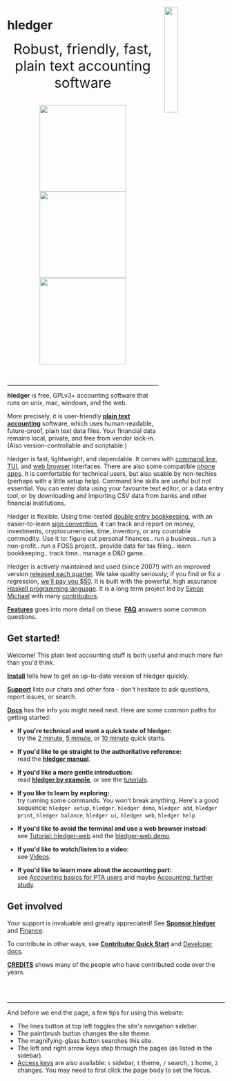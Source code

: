 <!-- * Home ----------------------------------------------------------------->

<!-- ** High priority styles (?) --------------------------------------------->

<link rel="stylesheet" href="https://fonts.googleapis.com/css2?family=Gabarito">
<style>
.content h1 { 
  font-family: Gabarito;
  font-size: 6em;
  white-space:normal;
  text-align:center;
  margin: 0.5em 0 0;
  display:block;
}
.responsive-image {
  width: 25%;
  margin: 1em 1em;
  float: right;
}
@media (max-width: 500px) {  /* typical breakpoint for tablets/phones */
  .content h1 { font-size:20vw; }  /* fit "hledger" within a small screen */
  .responsive-image {  /* put the image on its own line */
      float: none;
      display: block;
      width: 50%;
      margin: 1em auto;
  }
}
</style>

<!-- ** Banner --------------------------------------------------------------->

<img id="coins" class="responsive-image" src="images/coins2-248.png" />
<div id="heading">

# hledger

<div id="tagline" style="margin-bottom:1em;">
Robust, friendly, fast,<br>
plain text accounting software
</div>
</div>
<div style="display:flex; justify-content:center; align-items:flex-start; flex-wrap:wrap; margin-top:1em;">
<a href="/images/cli-green-bs-reg.png" class="highslide" onclick="return hs.expand(this, { captionText:'The hledger command line interface.' })"><img src="images/cli-green-bs-reg.png" width="200"></a>
<a href="/images/home-ui-3.png"        class="highslide" onclick="return hs.expand(this, { captionText:'The hledger-ui text user interface.' })"><img src="images/home-ui-3.png"        width="200"></a>
<a href="/images/web-bcexample.png"    class="highslide" onclick="return hs.expand(this, { captionText:'The hledger-web web user interface.' })"><img src="images/web-bcexample.png"    width="200"></a>
</div>
<div id="quote" class="quote" title="Quote updates hourly.">
  <noscript> <span class="quote-text"></span> <span class="quote-author"></span> </noscript>
  <span id="quote-text" class="quote-text"></span> <span id="quote-author" class="quote-author"></span>
</div>

<br>
<br>

----

<!-- ** Description ---------------------------------------------------------->
<a name="description"></a>

**hledger** is free, GPLv3+ accounting software that runs on unix, mac, windows, and the web.

More precisely, it is user-friendly **[plain text accounting](https://plaintextaccounting.org)** software,
which uses human-readable, future-proof, plain text data files.
Your financial data remains local, private, and free from vendor lock-in.
(Also version-controllable and scriptable.)

hledger is fast, lightweight, and dependable.
It comes with [command line](hledger.md), [TUI](hledger-ui.md), and [web browser](hledger-web.md) interfaces.
There are also some compatible [phone apps](mobile.md).
It is comfortable for technical users, but also usable by non-techies (perhaps with a little setup help).
Command line skills are useful but not essential.
You can enter data using your favourite text editor, or a data entry tool,
or by downloading and importing CSV data from banks and other financial institutions.

hledger is flexible. 
Using time-tested [double entry bookkeeping](accounting.md),
with an easier-to-learn [sign convention](accounting-pta.md),
it can track and report on
money, 
investments, 
cryptocurrencies, 
time, 
inventory, 
or any countable commodity.
Use it to:
figure out personal finances..
run a business..
run a non-profit..
run a FOSS project..
provide data for tax filing..
learn bookkeeping..
track time..
manage a D&D game..

hledger is actively maintained and used (since 2007!)
with an improved version [released each quarter](RELEASING.md#hledger-release-types).
We take quality seriously; if you find or fix a regression, [we'll pay you $50](REGRESSIONS.md).
It is built with the powerful, high assurance [Haskell programming language](https://haskell.org).
It is a long term project led by [Simon Michael](https://joyful.com) with many [contributors](CREDITS.md).

**[Features](features.md)** goes into more detail on these.
**[FAQ](faq.md)** answers some common questions.

<!-- ** Start ---------------------------------------------------------------->
<!-- <a name="start"></a> -->

## Get started!

Welcome!
This plain text accounting stuff is both useful and much more fun than you'd think.

**[Install](install.md)** tells how to get an up-to-date version of hledger quickly.
  <!-- See also [Scripts and add-ons](scripts.md). -->
  <!-- ([Release notes](relnotes.md)) -->



**[Support](support.md)** lists our chats and other fora - don't hesitate to ask questions, report issues, or search.

**[Docs](doc.md)** has the info you might need next.
Here are some common paths for getting started:

- **If you're technical and want a quick taste of hledger:**\
  try the 
  [2 minute](2-minute-quick-start.md),
  [5 minute](5-minute-quick-start.md),
  or [10 minute](10-minute-quick-start.md) quick starts.

- **If you'd like to go straight to the authoritative reference:**\
  read the **[hledger manual](hledger.md)**.

- **If you'd like a more gentle introduction:**\
  read **[hledger by example](hledger-by-example.md)**, or see the [tutorials](doc.md#tutorials).

<!-- - **If you'd like to avoid the command line and use a terminal interface instead:**\ -->
<!--   see [Tutorial: hledger-ui](ui.md). -->

- **If you like to learn by exploring:**\
  try running some commands. You won't break anything. Here's a good sequence:
  `hledger setup`, `hledger`, `hledger demo`, `hledger add`, `hledger print`, `hledger balance`, `hledger ui`, `hledger web`, `hledger help`

- **If you'd like to avoid the terminal and use a web browser instead:**\
  see [Tutorial: hledger-web](web.md) and the [hledger-web demo](https://demo.hledger.org).

- **If you'd like to watch/listen to a video:**\
  see [Videos](videos.md).

- **If you'd like to learn more about the accounting part:**\
  see [Accounting basics for PTA users](accounting-pta.md)
  and maybe [Accounting: further study](accounting.md).

## Get involved

Your support is invaluable and greatly appreciated!
See **[Sponsor hledger](sponsor.md)**
and [Finance](FINANCE.md).

To contribute in other ways, see
**[Contributor Quick Start](CONTRIBUTING.md)**
and [Developer docs](dev.md).

**[CREDITS](CREDITS.md)** shows many of the people who have contributed code over the years.


<!-- ** Site tips ------------------------------------------------------------>
<a name="site"></a>

<br>
<br>

----

And before we end the page, a few tips for using this website:

- The lines button at top left toggles the site's navigation sidebar.
- The paintbrush button changes the site theme.
- The magnifying-glass button searches this site.
- The left and right arrow keys step through the pages (as listed in the sidebar).
- [Access keys](https://en.wikipedia.org/wiki/Access_key#Access_in_different_browsers) are also available:
  `s` sidebar, `t` theme, `/` search, `1` home, `2` changes.
  You may need to first click the page body to set the focus.

<!-- ** Old text ------------------------------------------------------------->

<!--
Older:
 
It can exchange with other PTA apps like [Ledger](ledger.md) and [Beancount](beancount.md),
and web apps like [Fava](https://beancount.github.io/fava/) and [Paisa](https://paisa.fyi).

[scripting-friendly](scripting.md).)
 

[funding](sponsor.md)

- free GPLv3+ accounting software that runs on unix, mac, windows, and the web
- based on readable, version-controllable, future-proof plain text files
- the most user friendly [plain text accounting](https://plaintextaccounting.org) app
- interoperable with [Ledger](ledger.md), [Beancount](beancount.md), [Fava](https://beancount.github.io/fava/), [Paisa](https://paisa.fyi), ...
- fast, lightweight, and dependable (we pay $50 for [regression reports/fixes](REGRESSIONS.md))
- local, not cloud-based (your private financial data remains under your control)
- free from vendor lock-in
- shipped with [command line](add.md), [terminal](ui.md), and [web](web.md) UIs
- good at importing CSV from banks and other financial institutions
- good for tracking money, investments, time, or any countable commodity
- good for learning  more about [double entry bookkeeping](accounting.md)
- comfortable for technical users, also usable by non-techies
  (command line skills are useful but not essential)
- automatable and [scripting-friendly](scripting.md)
- built with the powerful, high assurance [Haskell language](https://www.haskell.org/)
- actively used, developed and supported by [Simon Michael](https://joyful.com) and [contributors](CREDITS.md) since 2007
- strengthened by community feedback and [funding](sponsor.md)

[command lines](https://tutorial.djangogirls.org/en/intro_to_command_line/), 
[text editors](https://www.codementor.io/@kmcgillivray/introduction-to-text-editors-and-the-command-line-j0upqatas) and 
[version control](https://betterexplained.com/articles/a-visual-guide-to-version-control/) 
-->


<!-- ** Styles --------------------------------------------------------------->
<style>

#grabber {
  text-align:center;
  padding:1em 1em 0 1em;
/*  border:2px solid limegreen; */
  border-radius:8px; 
  margin:1em;
}
#grabber .heading {
  /*font-style: italic; */
  font-size:x-large;
  font-weight:bold;
}

/* 
.content h2 { 
  text-align:center;
  font-size: 2em;
  margin-top:2em; 
}
*/

#tagline {
  font-size:xx-large;
  text-align:center;
  margin:0 0 0.5em;
}

div.quote {
  width: 80%;
  margin: auto;
  text-align:center;
  font-style:italic;
  font-size:90%;
}
.quote-text {}
.quote-author { white-space:nowrap; }

#leadingword {
  font-weight:bold;
  font-style:italic;
  font-size:x-large;
}

#screenshots td {
  border: 0 !important;
  padding: 0 2em 0 0;
}

code::first-line {
  font-weight:bold;
}
</style>

<!-- ** Quotes --------------------------------------------------------------->
<script>
/* 
Quotes in markdown format. Each is one paragraph, ideally followed by "-- AUTHOR".
They are ordered roughly chronologically, though sometimes grouped by author.
*/
const quotesmd = `

The primary reason Ledger was created was because it maintains the
double-entry accounting equation for you: all accounts must
balance. GUI tools never did this aggressively enough, all of them
having some kind of feature like "check accounts" that would end up
finding unaccountable pennies here or there. --John Wiegley

And thanks for the amazing tool. Migrating to hledger has been one of the most satisfying bits of digital homesteading I’ve done.

Overall very happy with hledger so far btw!

I learned one thing: if %FIELDNAME REGEX matches against FIELDNAME
in the CSV. I didn't know that! I always match against the whole line
and am annoyed if the order of columns makes this weird

I'm really happy how my hledger edit addon helps me quickly reconcile
transactions. After CSV-importing from all different sources (phone
notes, bank websites, etc.), I pile up the ridiculous amount of
invoices and receipts next to me, grab one after the other and execute
hledger edit amt:35.11 or hledger edit Checking desc:ALDI for example
to find and edit the transaction in my $EDITOR, no matter where that
txn was located originally.  The other way round (going through the
journal, then finding the physical invoice/receipt) turned out to be
much slower.

I spent some time trying to set up hledger so that I’d actually use
it.  With multiple accounts it really got tedious but I loved the
actual double entry accounting and level of detail.  My wife was blown
away by the year end summary I made with it. You can see early how
much went to taxes, fica etc etc.

Great software btw, I appreciate your work! Been poking around with
PTA and hledger since I was laid off, and it's been incredible for
managing/extending my runway 😁 I was a Mint/Personal Capital power
user before, but this takes it to the next level. Got a new job and
I've already forecasted out the whole next year, very handy and
something I could never do before

once again, I was deeply impressed by how *useful* hledger is, and how thoughtful it is.

It's the basis of my entire personal finance system.

I’ve been researching the history of double entry bookkeeping
alongside learning the basics of accounting (which is how all this started)
and I think hledger and the whole universe of plain text accounting software is super cool.
Just a lovely evolution of the method. Thanks for making it so welcoming and accessible.

I switched, blissfully, away from Quicken/Quickbook/Xero/all that heavy crap
to very simple and elegant textfile-based accounting (ledger/hledger)
and it's been the best and most flexible accounting experience I've ever had.
I finally feel completely in control of my companies' books.
--wolverine876

I’ve been using hledger for a few years. ... Every service lets you download historical data as CSV,
which can be imported by hledger and turned into journal files and then into visual reports. ...
It’s a bespoke setup and super nerdy and is a bit of a pain, but it’s literally the only solution that works for us.
--statico

The main thing that made me switch to hledger was the ease of autogenerating transactions into a plain-text format. ...
GNUCash made recurring transactions easy but made it a lot harder to generate split transactions according to fixed splits that I regularly engage with my friends/family in.
With hledger I have a system of taking CSVs, classifying transactions using a stack of Python scripts and using them to generate hledger importable files. 
I go by hand and annotate transactions that my scripts couldn't classify/split, and then I import it into my main hledger file. 
I store all my inputs and intermediate imports in a git repository along with my main ledger file for auditability and to look at annotations. 
The ease of automation just can't be beat with PTA but it's definitely harder to use if you don't have a preference for TUI work.
Ease of writing importers was a huge driving factor when I switched to hledger from GNUCash.
--Karrot_Kream

Plain-text accounting is great. I choose hledger for the accounts of a small side business that doesn't warrant hiring an accountant.

hledger is so awesome. I just had to do my entire accounting for the last 1½yrs (because I'm a lazy slob) and thanks to hledger's rule files, it took just one evening.

each time I get the TWIH ping I get reminded to use hledger again :D But it only shows me how bad I am at managing my money 🙈😬😅

I love hledger and have a few scripts to convert downloaded CSVs from various institutions into the appropriate format and dedupe any overlap if necessary. Once a month I download a bunch of statements, run a script and have all of the data available to me.

Whoa this is amazing. And really easy!

With version control and deterministic reports, you can be late, slow, make mistakes, but still keep moving incrementally towards accuracy and clarity.

hledger has a decent front-end web UI, it runs as a local server on your machine by default.  The filter and searching on this view is quite good, and visualization is decent.

I’m not encountering hledger bugs. It’s just one of the most solid things I’ve ever used. --Aankhen

If you know how to get your transactions downloaded from your bank and don't ever want to leave the command line, hledger is great for you -- I've been using hledger since 2019 and love every minute of it.

Work smoothly and steadily. Don't rush.

I just discovered hledger about a month ago after being fed up with YNAB's costs and issues. I love hledger. It's amazing. Thank you for all your hard work! --megagram

Use physical order to create mental order.

Thank you for writing hledger (and -ui and -web), it's wonderful work. --Michael Iles

The other nice part of hledger is the web UI (hledger-web), which is handy for checking out your transactions. --peterhajas

Quite happy with my switch from GnuCash to hledger: already automated importing the (broken) CSV my bank provides, and getting an overview of average monthly expenses is a one-liner. --rigrig

I've been using hledger for two years now, and I don't use any exported data from my banks. Here's my workflow:
Everytime I make a transaction, I put a note on my phone. The note is a simplified version of hledger file format. ...
each block is started with the date, and each line corresponds to a journal entry. 
In each entry, the first item is the dollar amount, the 2nd item is the credited account, the 3rd item is the debited account, and the rest will be taken as the entry description.
Every week end, I will parse this note with a Python script that I wrote, and put the output in the actual journal file. 
The shorthand account names in the note will be converted into actual account name (e.g. 'bank1' to 'assets:bank:bank1'), based on a dictionary file.
I'd then proceed to manually check that all ending balances in hledger match with the actual amount in the real world. (It's pretty satisfying to see the numbers match.)
After I've finished processing the note from my phone, that note will be archvied and I will start with a new note.
--abfar

In summary for me: hledger has better csv importing system and ledger has support for lots. I use both. --faustlast

I started setting up hledger this year and I’m with you for a small business it is absolutely great.
Some notes:
- The initial setup of the books is pretty time consuming especially if you have a lot of accounts. I recommend starting your most important accounts and adding as you go along.
- Mass changing categories is just a search and replace so I have been getting pretty fine grained with the categories as I go along.
- Being a small business the separation from business and personal is needed from a legal standpoint, but from a practical standpoint I live off an owner’s draw and a put cash into the LLC when investing in its growth. Having hledger have all my accounts, personal and business and being able to filter out appropriate reports has been great for seeing things like is the business a money pit or am I actually growing wealth over time.
- I combine hledger csv output with Jupyter to generate the specific reports and charts I need. I.e business specific versus combined for taxes. This filtering also has me thinking of other ideas like figuring out which credit cards to apply for based on my expenses.
Overall more fine tuned than what I have been able to achieve with Quickbooks over 8 years.
--abhiyerra

journal's greenyellow really makes it pop and I think it will make us rich! --sm

My favorite part of the (extensive) Haskell API is Hledger.Cli.Script. It re-exports all the most commonly used functions and data types, meaning you're just one import away from everything you need to get started. --wbadart

I generally despise having to do double entry bookkeeping in the first place, but when I do (in some situations you have to), I use ledger (or hledger). Way less painful than QuickBooks if you're also a programmer or adjacent. --dmoy

The reason I have hledger installed is for check ordereddates. --lvass

hledger can validate date order, that seems to eliminate copy-paste-fail-to-update-date for me. --yencabulator

A key advantage of hledger, and why I migrated from ledger, is that hledger internally orders transactions chronologically, whereas ledger inexplicably orders them in the order they appear in the file, irrespective of the date attached to them.--chromatin

I use hledger and I love it. It has a learning curve (especially if you're new to double entry accounting) but it's rewarding.

Having hledger have all my accounts, personal and business and being able to filter out appropriate reports has been great for seeing things like is the business a money pit or am I actually growing wealth over time. --abhiyerra

There are few things better than doing my taxes every year and being able to confirm every number on every form with simple #hledger queries (which lets me double check both my records and the forms themselves). --Michael Rees

I've been using hledger ... has more features like balance sheet,
income statement generation with a plain text file for the last 3 years
and it's been working out great. --rwbt

Been using ledger and hledger for about four years, love them dearly.
I find ledger + Emacs ledger-mode the most convenient for daily use.
hledger has a somewhat nicer way of formatting reports on the CLI,
making it useful for creating ad-hoc reports and digging into your data. --compns8-ng

Thank you for this remarkably beautiful and useful tool. --yse

Trust me, if you need to run some complicated analysis, (h)ledger has your back and you can find how to do it in the docs. --lvass

It's been a while since I've been in this room, but I've been using hledger all the while. It continues to be incredible. --daveakre

Just start with hledger-ui and like the article said: mess it up a bunch and keep fixing it or starting over. Pick one particular "zone" of finances (eg: monthly bills) and track only that part of it for a while. You'll figure it out! --ramses0

I use hledger for my solo-company. It is really great, and very easy to understand what is going on. Highly recommend. --koeng

Switched to beancount ... I really didn’t lose any of my reporting flows that I had with (h)ledger... I just made scripts that convert the beancount journal on the fly, run whatever I was used to with hledger, and then delete the temporary file.

After coming from hledger, I did try firefly, but, stuck with hledger due to how amazingly powerful it is with nothing but a text input.

A little daily-ish data-entry-and-reconciling ritual, with a pleasant tool setup, can be quite satisfying! I actually look forward to it. (That right there is part of my PTA success story. I used to suffer a lot of stress around all things finance.)

Thank you for creating such an awesome tool. I absolutely love hledger. I've been using it for more than a year, and I've become more responsible with my finances as a result. Before I started using hledger, I knew nothing about accounting. In fact, I was oblivious of my personal finances. Now, I've not only started keeping track of my finances, but I've also started investing and keeping a budget. --aaditmshah

Ledger and Hledger are some of my favourite tools.

I've switched all my accounting over to hledger (a Haskell-based and slightly more feature-filled version of the original) and I'm SUPER happy with it so far.

I switched away from Quickbooks, years ago, to plain text accounting. Couldn't be happier. I can do everything better using hledger/ledger, git, vim and make.

My primary consumption method is hledger-ui, a nice curses-based UI. It's got a watch mode so will update in real-time as you make edits to the source database, which is nice.

I liked that hledger had a few reports that ledger didn't have, like real balance sheets and income statements. Both integrate well with emacs, but their journal files differ in slightly incompatible ways, so they're not drop-in replacements. Both are very fast.

It just keeps getting better --glguy

Every time I think hledger is missing something I always find either the exact feature I was looking for or two things that coupled together accomplish what I need it to do. --vm

Now I use hledger, which has been fantastic. I back up the file to a shared drive that's sync'ed to my phone, so every time I get a message from the bank or pay with cash, I can immediately note it down (this would have been much less workable before I found the "cone" app) and track my spending across dozens of accounts.

+1 for plain text accounting. I'm using hledger to track my finances. I do use the web UI to submit information but I edit the plain text store extensively.

I have it running on my laptop at all times (a window in my tmux config displays various reports on my accounts like current balance, uncleared balance, uncleared transactions, etc.). I find it helps me to be mindful of my money if it's only a couple keypresses away.

It's hugely valuable to have all of your financial data in one, human-readable place. Not only to you, but to whomever might be executing your will ;) --jibcage

I just moved my whole financial life over to hledger and oh my goodness I’m so much happier (I dumped both QuickBooks and Quicken, which I’d been using previously).

It is very satisfying to get a report of my last 10 years swiftly over the weekend. Thanks for the software :) -- droidoneone

I took the plunge into PTA with hledger to draft my company's books in 2023 and to escape the torture of QuickBooks in a multiple-currency world. I am pleased to report that I have succeeded in completing my fiscal year 2023 recordkeeping and my accountants have not fired me. Moreover, I feel like I will actually have a head-start on 2024 and will be able to do *gasp* tax planning, rather than feeling like I'm always playing catch-up.
Many thanks for the help I've received to get me to this point! I'm a believer. --jbrains

I periodically download bank csv and convert it to the hledger/ledger format, auto-assigning categories (accounts) based on a rules file that I update as needed (typically one or two new rules per month). At tax reporting time I use hledger to total up each income/expense account for the reporting period, and I plug those numbers into my accountant's tax form generating app. After a few iterations, my chart of accounts has clarified and the process has become pretty routine. --HN

I was not very happy with YNAB recently (for various reasons), and by coincidence I came across an article on Hacker News where PTA was mentioned. So I ended up with hledger and I have to say: so far no regrets! Thanks a million for the great software! --kokomuck

I use hledger for the nice web ui: demo.hledger.org --HN

Also, just wanted to take a moment to express my gratitude for this amazing tool, and the whole PTA ecosystem as well! Just saving my poor programmer brain from having to muddle through spreadsheets is already a huge bonus! --avrahamappel

I can second that hledger is great. As a bonus, hledger-web makes it possible to also modify data, making it usable alternative to command line tools. --HN

Feels great to be able to track things in such details for free. And actually own all of the data. Great piece of software --maximrichter

Just use hledger, which offers hledger-web, put it online behind a nginx and you are done.
It uses ledger compatible transaction files which can you edit and inspect manually if needed, offers a bunch of additional functionality, and is a joy to use, both the web and command line version. --HN

The ledger didn’t work out for the first time - the manuals and HOWTOs were overcomplicated with examples of processing credit accounts, stock accounts, debts and so on. I’m almost never used all of these in my life (I’m living in one of CIS countires and usually we do not have enough money to use credits or stocks like financial instruments here).
Also, all of the guides assumed that I was budgeting on a rolling basis - without two-week periods, like I do.
--Eugene Andrienko

Maybe it's about the tools? I could never bother myself tracking my expenses in any application I tried until I started using plain old ledger (actually hledger) from the command line. Only then it started to feel almost effortless. --HN

I use hledger and hledger-web. It's mostly compatible with ledger with some nice features on top and a web interface. --HN

I'm loving what hledger can do with my data --ellane

The nicest thing about hledger and the original is the extremely simple file format. It allows you to write your own pretty easily (especially if you stick to the very simple format of a bunch of transactions). I wrote one for my use. --HN

Thank you for hledger. After front-loading the cli learning curve, I am recognizing it to be, for small business purposes, more practical than commercial products such as Quicken. That is saying a lot, considering the true development cost behind a program like Quicken with long-term corporate investment. --czerny2018

The other really big win is that you can put your accounting in source control. I can not express to you the amount of ass-saving this has brought me. ...  I can find out what the ledger said at any given date. And I have incredibly readable diffs. This last point is so incredibly important that I could not ever possibly think of using GnuCash again. --mikekchar (Ledger user)

One nice feature of hledger is its csv rules system, which is very flexible. -- faustiast

I'm an on-again, off-again contributor to GnuCash but I really like ledger too, and especially hledger because just knowing it's Haskell puts my mind at ease about several things. --yawaramin

Just going on record to say that plain text accounting is everything I hoped it would be. I'm keeping up to date with data entry, and finally seeing patterns that are helping me plan ahead. --ellane

Wow, hledger looks impressive. I think I'll use it as an example for when people ask for a "real world haskell program" as it has a web interface, gui (I think I saw one), is cross platform, and only requires downloading the executable. --codygman

I really like how I can complicate things at my own pace: import rules messing up some transactions but no spoons to fix it now? Just add them manually, and the journal is still fine. --rigrig

I just started using hledger for personal double-entry bookkeeping. So far it is pretty awesome. Some of the things I like over, say, Mint:
- I can keep arbitrary asset, liability, and expense categories in a tree-like structure.
- I can split up transactions between different accounts. This is useful because I can split a dinner bill between my credit card and cash. It is also useful because I can split items from a large Amazon order into their respective categories.
- The ledger file is a very simple text file, so I can keep it in version control.
- I haven't taken advantage of the report features yet, but they look very flexible. You can add up any accounts you want based on regular expressions.
- You can have "virtual" accounts that can be used for budgets. For example, you can set aside arbitrary chunks of your savings account for different purposes and keep track of them separately, even though they all actually reside in your savings account at your bank.
--jdreaver

I have massively enjoyed using hledger and am incredibly impressed with how active the development and support for it are! --Pixelized

I really enjoy the ease of plaintext accounting. (h)ledger rules! --HN

Hledger is not a "silver bullet" that automatically calculates all the necessary things for you. It is like a small database, that allows you to SELECT data from financial transactions, filter them by account name or by date. And with a nice ability to convert from one currency to another "on the fly". --Eugene Andrienko

I've been using hledger for almost 9 months now and I must say that it's been incredible. Never before have I been able to track and manage my personal finance this efficiently. --HN

New convert here. I’m a software developer with a cursory understanding of double-entry bookkeeping (and basically nothing else about accounting) from school, way back when. I’ve wanted more detailed tracking of my finances for a while now, found the whole PTA community about a week ago, and started using hledger a few days ago. It took some effort to enter the current state of my finances (and will require a lot more to fill in past years), but I’d really like to thank Simon Michael and everyone else involved with hledger, its forebears and inspirations, and the community at large. I always believed this sort of deep understanding of my finances was out of my reach without training and opaque software. Instead, you’ve made this vastly complicated subject accessible even to someone like me. --Shiv J. M.

As a programmer, I find ledger/hledger/beancount to be the most convenient way to do things. My text editor is already an extension of my hands. I can use any version control I want. I can write my own reports using any language I want. I can write code to automate transactions and I can do it in any language I like. --HN

hledger focuses on testing and correctness alongside comprehensive documentation, giving me a much better picture of its capabilities. I dove in and spent a week entering a year and a half of data, which was enough to convince me. hledger is truly an amazing tool. I can’t count how many times I’ve thought wouldn’t it be nice if… only to realize it can already do that, or how many times I’ve been disappointed at an apparent bug only to realize I was the one at fault. I don’t know how much is unique to hledger and how much comes from its precursors or contemporaries, but I’m also struck by all the thoughtful touches, like having both aregister and register, or having all of =, ==, =*, and ==* for balance assertions. The attention to detail is marvelous. I have to assume that, whatever the provenance, this flexible competence is born of real use and familiarity. I couldn’t help overflowing with praise in the very friendly Matrix room --Shiv J. M.

What you'll like about hledger and ledger CLI is a) the undo function of your favourite text editor and b) separate files that you can include into a master c) awesome reports on the terminal. --TomK32

This week, I used hledger to help an overwhelmed relative decipher their bank activity. ... Even though there were a significant number of transactions we simply could not interpret thanks to the poor quality of the data itself, this was enough for register, aregister, and balance to answer any questions. I was able to account for almost every penny with a high degree of confidence, categorize expenses, and make projections for the future based on the patterns I saw. It took less than an hour from when I started entering the data to turn the terrifying unknown into the mundane, comprehensible known, and I can never put a price on the peace of mind it gave us all. --Shiv J. M.

With auto sync and hledger, I've gone from my budget taking 1 - 2 hours a week to 10 - 20mins. No more hunting for that one typo that meant my budget didn't balance with my bank balance.
hledger has also been fantastic as far as help. I've jumped on IRC a few times for help and bug reports. The lead dev has been amazing. Fixing bugs the same day and offering help on using hledger. --xupybd

Adopting hledger for plain text accounting has paid dividends in more ways than I can count. It’s brought order to my somewhat chaotic finances and allowed me to track details I was barely aware of, freeing me from the vague sense of unease that used to occasionally creep into my mind when I wondered, for instance, how much I was spending on food. --Shiv J. M.

My partner and I have been tracking all our spending for the last five years with hledger (ledger reimplemented in haskell) and some custom import and management scripts inspired by "Full-fledged hledger" [1]. More recently we added Plaid [2] for auto-importing from financial accounts. I love having a plain-text history and being able to ask complex queries.
One unexpectedly-sweet benefit is that your spending is a high-granularity record of where you have been and what you have been doing, encoding some signals you might not have thought to write in a diary. Things like "that was when we were saving for our down payment" or "I was going to coffee shops every day trying to finish my dissertation" or "that was when we had a pandemic." I enjoy looking back through our ledger the same way I enjoy going way back in my gmail history. --HN

I've been using hledger for managing my personal finances for a few years now, and I'm really happy with it! --guivho

+1 for full-fledged hledger! I just got it set up last week, and putting together the small scripts for parsing all of the CSVs was (to me) a fun programming exercise that reaped huge visibility into how I spend my money :) --jibcage

Thanx for all time and effort you put in this and the whole hledger project, kudos to you all! --guivho

also highly recommend its tui (hledger-ui) --karlicoss

I'm glad I found this community and a eco system of PTA. I'm learning so much about this everyday as I'm in a process of learning accounting and also hledger. -- rickx34

I finally ditched QuickBooks / Quicken / all that crap and moved everything personally & for my consulting company over to hledger (which is just a slightly fancy version of ledger).
Turns out, everything I hated about QuickBooks for all these years centered around its inability to bulk-edit transactions or categorize/recategorize things en masse, leading to countless hours wasted clicking or, worse, those bulk journal entires to move things from one place to another (which forces you to follow a breadcrumb path of asset movements, which is a nightmare).
But when everything is just a list of things in a text file, you get the power of every great text editor on earth (vi, emacs, or whatever) and can make mass changes trivially. Life's much much much much better this way. --HN

I landed on hledger when researched open source and plain text options. It does everything we need it to:  journal entries and quarterly reports like balance sheet, income and expense reports. You do need to be somewhat comfortable with interfaces like your command line terminal and Emacs but the instructions and documentation for it are clear for beginners from my experience.
For day to day journal entries I use hledger-web. It’s pretty much perfect in terms of elegant simplicity and functionality. It’s well documented and the hledger community is active, generous, and kind. --bitsonchips

I started using hledger because of:
- tracking irregular payments from a bunch of sources, often outstanding for a while;
- tracking how much somebody owes me / i owe them;
- being pretty much cash-only for a long while (long story). with cash, if you don't track the expenses manually, you wake up at the end of the month with a whole bunch of money gone and no idea what happened to it;
- not knowing how much money i actually have available because it's spread across my wallet / bank account / paypal / piggy bank.
hledger really helped me not go crazy with all of this!
PS. another unexpected benefit - tracking expenses can also help with ambient worries like "ugh i spend too much on takeout food". 
like, if you track it, at the end of the month you can look at how much you spent on it and conclude that it's actually reasonable (within your budget) and stop feeling guilty about it!
--uryga

I discovered hledger last week and I hope it's not too early to describe it as life-changing. thank you for building this software --gnidan

hledger is another open-source CLI tool for accounting that works amazingly well for me. You can add transactions editing in plain text too and there is a basic web UI on top of it. --HN

can confirm after 3 months: so far hledger usage appears to be life changing --gnidan

I used hledger for years it was great. --HN

over the past year I've become a daily user of hledger, my workflow has gotten quite sophisticated and I can get 99% of what I need. It's amazing, thanks so much for anyone/everyone involved. -- Peter Linsley

Many thanks to Simon Michael for not only that wonderful program but also being so responsive. --chromatin

I originally had a question I wanted to ask but then I read through part of the manual and got most of it and a different angle I hadn't quite considered answered; so I'm just stopping by to say thanks for the effort of documenting this in so much detail. --j416

Simon is an amazing project owner. He and his documentation are the reasons I like hledger over the alternatives. --HN

Thank you for maintaining the compendium. I love hledger docs. --Aaron Fiore

Emacs users should look into Flycheck integration, eg [flycheck-hledger](https://hledger.org/editors.html#flycheck-hledger) . Real time indication of parse and balance errors as you edit is nice! --HN

I use hledger only for the things I want reports of (taxes, utilities etc split with spouse, money spent on specific hobbies, etc; not restaurants etc).
Entering everything into ledger is mind-numbingly boring.
Outside of automatic git hooks for validation, I really only run hledger when reconciling balance with spouse or when reporting taxes. --HN

I used to keep track of everything in a spreadsheet that had all expected paycheck deposits and bill expenses plotted out for the year. It was great being able to see at a glance if the checking account was in danger of going in the red. Ultimately I moved to a double-entry system using hledger. It's a little less convenient for seeing future balances, but a whole lot more flexible. --HN

I use it for many things ...
- Tracking pending payment from clients
- Keeping track of my expenses in various sectors, food (groceries, eatout), books, magazine subscriptions, etc
- Keeping track of my current balance accounts across various currency deposits
- Loans I give to people, and gifts I give to people
- Creating virtual envelopes to segregate my savings account money for my goals like travelling, buying gifts for someone, investment goals, etc
This has helped me tremendously
- for reducing my eatout habits and eating more at home by realising just how much I was wasting money by eating out daily, and inputting the saved amount into compound interest calculator to realize potential lost income and wealth from putting those into an index fund account
- to keep track of pending payments from clients and calculating my real cashflow against cashflow based on expected income
- reduce my impulsive spending, by tracking my savings account money with virtual envelopes aka 40% for investment goals, 1% for gifts, etc, it helps me to not just see a big balance on my account and start spending it away seeing that money as segregated chunks in my mind helps me stay in my lane.
- I have a program that generates all sorts of charts to track my wealth growth over time, expense growth and decline across categories, which I then dump into a webpage with my notes on how the changes were a net positive or negative outcome on my life, I do it annually to decide what I’ll do next
- I also have a python script that takes my ledger file and converts it into an excel sheet to send it to my chartered accountant to file my annual taxes
I also maintain a separate ledger file for my business (I dont maintain that one manually, I just export the data from accountant’s software, to do my own calculations at home)
- I use it to calculate cashflow projections to predict how my expenses might potentially grow with rise in revenue
- Track categories of spending to spot anomalies in spend across departments
- Calculate whether I should hire more or raise marketing spend, calculate metrics like ROIC (Return on Invested Capital)
The double entry helps me catch discrepancies in accounting if any, by importing bank statements and generating a ledger from that, I have accounts separated by usecase (discretionary spends, employee perks, business inputs) , with each one getting deposit from main account weekly. I use that to calculate if somethings odd and books are all cool.
I have had trouble before with an accountant running pseudo expenses on my books without telling me, just to impress me by showing a high taxes saved, without being transparent, landed me in court once, with a huge fine with late penalties.
Now I dont trust accountants and make sure I double check no matter what.
Plus I have a lot of automation scripts and stuff, imports from stripe account, imports from bank statements, accountant’s own ledger, etc
I match them all with python scripts and try to look for discrepancies.
I love plain text accounting, as a programmer it works for me, I automated a ton of it, and I have tons of my own macros and shortcuts in my code editor(vim) to make things very easy and simple,
I love it overall, I built out my own system on top of hledger across the years.
--teitoklien

Plain Text Accounting has become significantly easier to do for me on a regular basis, thanks to LLMs. Specifically: importing bank statements into hledger and avoiding manual entry.
I use a JSON file to map bank entries to my hledger accounts. For new transactions without mappings, I run a Python script that generates a prompt for Claude. It lists my hledger accounts and asks for mappings for the new entries.
Claude returns hledger journal entries based on these mappings, which I can quickly review.
Then another script prints out hledger journal entries for that month's bank transactions, all cleanly mapped. It takes me just a few minutes to tweak and finalize.
I can also specify these mapping instructions in plain-language which would've otherwise been a fragile hodgepodge of regexps and conditionals.
--jasim

I’m a huge ledger fan (hledger specifically) and have used it to run my entire accounting life for the past 8 years or so.
A few tips:
- Resist the urge to break up your various accounts into too many separate files. I tried that and went back to one file per account per year (aka “venmo-2024.hledger”). Also helps with below…
- GitHub CoPilot is remarkably and shockingly good at working with ledger files. It will do the balance addition/subtraction on following lines almost perfectly. 
  Also, if you need to manually enter a new line, you can often just enter a shortcut one-line comment and it’ll fill the entire entry
--nlh

This is the big advantage of hledger. It has two ways of translating csv into journal form - one simple and one more complicated, but very flexible.
I find it best to have a separate journal for each downloaded account. I just include them into a master journal (along with a manual entry journal) and generate reports from that.
I also use git so I can roll back the latest import, if something goes wrong - but that hasn’t happened yet. --wrycoder

Hledger is AWESOME --teitoklien

finally settled on hledger. Like GnuCash, I own and control my data, but with hledger I have an ability to go in and correct or change something (and not in a "accounting-appropriate" way) in bulk just by editing it in Sublime Text. --HN

The deal breaker for me was the underlying XML or SQLite formats of GnuCash. These are not terribly amenable to scripting, either for ingesting raw data or reporting. Whereas this is basically the point of plain-text tools like Beancount or hledger. GnuCash feels too much like a walled-garden compared to plain-text tools.
The plain-text format requires more work at first, but after you get the hang of it (and provided you have some background in scripting software) it is awesome.
--GlibMonkeyDeath

One nice feature of hledger is its csv rules system, which is very flexible. I extended it with simple python scripts to add extra information for registering capital gains. So, end of the day the raw input data is just some csv files with records and the output is financial reports with various levels of detail. --HN

Has anyone else gone on the following journey:
1. Use excel
2. See ledger/hledger. Think this must be 'the way'. Go all in.
3. Constantly wrestle with ledger/hledger because you only do your accounting once per month/quarter which is not enough frequency to really grok it.
4. Use excel with a new sense of calm that you're not missing out on something better
--HN

I'm now in my 5th year of tracking every penny in and out of my life with hledger, with a mostly manual approach. Some benefits:
- as noted by a spreadsheet user, it adds friction to spending money, which has curbed frivolous/ unplanned expenses for me (and double entry accounting makes it impossible for money to "disappear")
- if you subscribe to Files over Apps, hledger and its ilk (beancounter, gnu cash) are hands down your most mature, stable options
- I've learned a great deal about accounting and how money works in general
- the reports I can generate from my ledger give me a decent starting point at tax time
Happy accounting! --HN

I have been using hledger for a while now and have a pretty automated process for importing exported CSVs. I would love a little more automation in terms of pulling down the data, but on the bright side the manual process provides a good touch point to keep up on accounting regularly in small doses. This is great for just keeping an eye on things on a monthly basis. --HN

I have a very similar setup but with hledger. 
A "do-nothing" script helps me download statements by opening bank websites, waits for manual import and finally checks balances. 
That makes it a lot less repetitive and error prone. Or at least, I catch the errors faster.
I've found hledger and Shake to be fast enough to process almost a decade of finances. 
Dmitry Astapov has an extremely well produced tutorial workflow. --HN

I remember that when I used hledger for tracking my expenses over 3 years, 
I had to "close books" once a year and consolidate all the transactions for the past year 
into 1 entry in a new ledger file to keep entry/query operations fast. --HN

Thanks @simonmic for hledger, such a fantastic tool! 🥳 --Yann Büchau

I also use ledger/hledger to process a decade of finances. I reconcile once a year when doing taxes. 
I have multiple python scripts orchestrated with org-mode to generate reports/plots. 
I run them in separate processes since they are independent, which makes it fast enough (seconds). --HN

Thanks for producing such a great tool - I'm learning a lot, and am finding it really helpful. --Matt Maguire

I completed my first year of bookkeeping for both business and personal expenses with hledger last year.
I can honestly say that I observed zero bugs with the software. It has worked seamlessly. --csgagnon

I have found [hledger] to be completely free of output error throughout an entire year of bookkeeping for my small business. --Christopher Gagnon

hledger focuses on testing and correctness alongside comprehensive documentation, giving me a much better picture of its capabilities. I dove in and spent a week entering a year and a half of data, which was enough to convince me. hledger is truly an amazing tool. I can’t count how many times I’ve thought wouldn’t it be nice if… only to realize it can already do that, or how many times I’ve been disappointed at an apparent bug only to realize I was the one at fault. I don’t know how much is unique to hledger and how much comes from its precursors or contemporaries, but I’m also struck by all the thoughtful touches, like having both aregister and register, or having all of =, ==, =*, and ==* for balance assertions. The attention to detail is marvelous. I have to assume that, whatever the provenance, this flexible competence is born of real use and familiarity. I couldn’t help overflowing with praise in the very friendly Matrix room --Shiv J. M.

hledger can do everything but make my red numbers green. --nenion

I just closed out my household's 2024 books and completed my first full year of plain text accounting with hledger ...
Plain text accounting with hledger has been a profound experience and transformed our household's relationship to our finances and financial planning. 
 --bitsonchips

I got interested in accounting through my research background in the history of mathematics and science. This led me to Luca Pacioli and this fun little book by Jane Gleeson-White: Double Entry: How the Merchants of Venice Created Modern Finance.
 --bitsonchips

I am far from a "power user" or any kind of coder. I'm a mom with a basic understanding of terminal commands. ...
I am eternally grateful to everyone who has contributed to and maintains hledger's documentation and made it accessible for a user like me.
 --bitsonchips

I prefer hledger-web which is a beautiful way to look at our books. I have been able to keep up with journal entries and produce quarterly and now end-of-year reports and hledger has made it all honestly quite joyful. This in turn has transformed how I feel about handling our finances generally and more importantly how I feel about them going forward. Amazing!
 --bitsonchips

It's so great to see others enjoying hledger as much as I do. --HowlOfTheSun

I have been using it for past few years. Its flawless and to the core. It rakes some time to adjust it as per our requirements but i would say that after about an year of usage, it starts making a lot of sense and gives what we wants. --jeetu77

I have gained so much benefit from hledger and PTA, I am grateful for all your (and others) work on it. --HowlOfTheSun

PTA changed my life this year. --igbanam

Keep up the good work. We love it. --igbanam

[I'm] using a Google form that I can access via my mobile to log journal entries while I am traveling away from home. Importing the spreadsheet into hledger saves a ton of time.

My main lesson learned is to aim to minimize categories to what is actually useful information for us. --bitsonchips

 for me the main goal was, and still is, conscious awareness of my finances. Therefore I manually enter everything: this adds a little friction to every transaction, which has at times been enough to discourage something. --barrucadu

I get receipts for everything and enter transactions generally on the day they happen, and also check my bank and card statements every weekend. It's basically automatic now, to the point that I start to feel antsy if I have some transactions building up that I've not recorded yet. --barrucadu

At the start of the year ... I start a new journal file and enter future-dated transactions for all my income and expenses. It's necessarily an estimate (e.g. I'm not going to spend exactly my entire food budget every month) but it's handy to see how things are trending, and helps me plan how to save for big expenses. --barrucadu

There seem to be two major schools — one relies primarily on imports from external sources, the other relies on (semi-)manual transaction entry. --gumnos

I’m just about to close off my 2024 journal in hledger. First full year for me as well. Love it! --megagram

I think hledger was the Occam’s Razor for my family’s needs and my level of ability. I was up for the challenge of plain text accounting and I think I got lucky with hledger. The onramp was steep enough to be interesting and short enough to get use-benefit fairly quickly. I also just find it really elegant imho. --bitsonchips

I aim to manually enter our household’s cash/checking journal entries at least weekly. It takes less than an hour. Often less than 30 minutes. Even less if I manage it every 3-4 days. It’s a habit now and I look forward to completing it. --bitsonchips

I have thought about importing from electronic bank statements but it’s a level of engagement and data translation that doesn’t excite me. The routine mindful maintenance practice (I know it as “soji”) of journaling expenses and revenues has been a healthy friction that brings awareness to our spending as well as our earning. --bitsonchips

I also pay my kid to occasionally do entries with me. This is also an accounting expense. And fun times familiarizing them with financial literacy. --bitsonchips

What really drew me in from the beginning is how well hledger preserves the simplicity and elegance and double entry. It is so delightfully uncluttered. Precious few things convey this elegance and everyday utility. --bitsonchips

I just discovered PTA and hledger today, a few hours ago, and have with 
much ease imported CSV dumps from my banks etc, and am currently getting 
an overview of my life I've never had before.
Thank you so much for developing this amazing utility! You changed my life 
for the better today, and I will use this for ever :-)
--Martin Josefsson

I had a wonderful time setting up a static site for viewing my hledger data.
I wanted something more accessible on mobile than command-line reports, ... 
I’m very happy with everything and it was so easy with all the tools we have now.
--TheRealDaMuffin

I just started using hledger myself and I love it.
--Shivalicious

I love that you include hledger! It's amazing piece of software, even if a little obscure for people unfamiliar with plaintext accounting!
--virgoerns

I wanted to thank you. I quietly use hledger every day. I don't use it for financial transactions (though I am interested in the envelope budgeting possibilities), I just use it to record my hours. I've done this for years. It goes along with Org mode and some Bash/Perl scripts to help extract and process my notes files that include my hours.
--Steven Shaw

Thanks for your work on plaintextaccounting and hledger. Was a HUGE help, I am finally doing some bookkeeping, for over a year now :)
--vNyo

`;
</script>

<!-- ** Scripts -------------------------------------------------------------->
<script>
const quotes = quotesmd.trim().split('\n\n').map(q => q.replace(/^\*|\*$/g, '').trim());

// Get the current hourly quote.
function getQuote() {
  const now = new Date();
  const t = now.getTime();
  const n = Math.floor(t / (1000 * 60 * 60));
  const quote = quotes[n % quotes.length];
  const parts = quote.split(' --');
  return {
    text:   parts[0].trim(),
    author: parts[1] ? parts[1].trim() : ''
  };
}

// Show the current hourly quote, and schedule an update on the next hour.
function updateQuote() {
  const quoteel       = document.querySelector('#quote');
  const quotetextel   = document.querySelector('#quote-text');
  const quoteauthorel = document.querySelector('#quote-author');
  if (quoteel && quotetextel && quoteauthorel) {
    const quote = getQuote();
    quotetextel.textContent   = quote.text;
    quoteauthorel.textContent = quote.author ? '-- ' + quote.author : '';
    quoteel.style.display     = 'block';
    scheduleNextQuoteUpdate();
  }
}

// Schedule a quote update on the next hour.
function scheduleNextQuoteUpdate() {
  // Calculate milliseconds until next hour
  const now = new Date();
  const msUntilNextHour = (60 - now.getMinutes()) * 60 * 1000 - now.getSeconds() * 1000 - now.getMilliseconds();
  // Set initial timeout to sync with the hour
  setTimeout(() => {
    updateQuote();
    // Then update every hour
    setInterval(updateQuote, 60 * 60 * 1000);
  }, msUntilNextHour);
}

// On page load, show the current hourly quote, and start an hourly updater.
document.addEventListener('DOMContentLoaded', () => {
  const quoteel       = document.querySelector('#quote');
  const quotetextel   = document.querySelector('#quote-text');
  const quoteauthorel = document.querySelector('#quote-author');
  if (quoteel && quotetextel && quoteauthorel) {
    updateQuote();
  }
});

</script>

